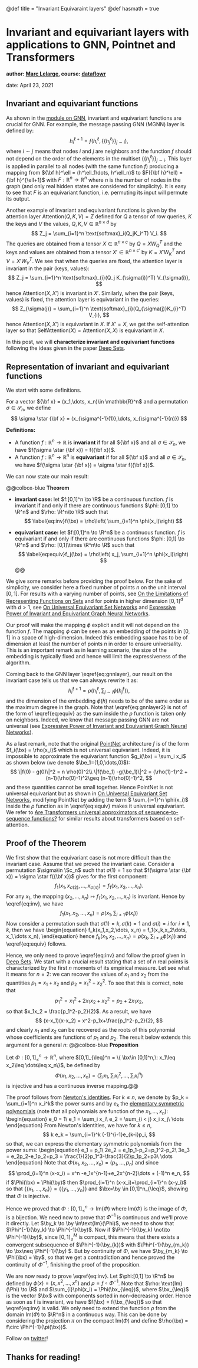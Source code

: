 @def title = "Invariant Equivaraint layers"
@def hasmath = true

# Invariant and equivariant layers with applications to GNN, Pointnet and Transformers

__author: [Marc Lelarge](https://www.di.ens.fr/~lelarge/), course: [dataflowr](https://dataflowr.github.io/website/)__

date: April 23, 2021

## Invariant and equivariant functions

As shown in the [module on GNN](https://dataflowr.github.io/website/modules/graph3/), invariant and equivariant functions are crucial for GNN. For example, the message passing GNN (MGNN) layer is defined by:
$$
\label{eq:gnnlayer}h^{\ell+1}_i  = f(h^\ell_i , \{\{ h^\ell_j\}\}_{j\sim i}),
$$
where $i\sim j$ means that nodes $i$ and $j$ are neighbors and the function $f$ should not depend on the order of the elements in the multiset $\{\{ h^\ell_j\}\}_{j\sim i}$. This layer is applied in parallel to all nodes (with the same function $f$) producing a mapping from ${\bf h}^\ell = (h^\ell_1\dots, h^\ell_n)$ to $F({\bf h}^\ell) = {\bf h}^{\ell+1}$ with $F:\mathbb{R}^n \to \mathbb{R}^n$ where $n$ is the number of nodes in the graph (and only real hidden states are considered for simplicity). It is easy to see that $F$ is an equivariant function, i.e. permuting its input will permute its output. 

Another example of invariant and equivariant functions is given by the attention layer $\text{Attention}(Q,K,V) = Z$ defined for $Q$ a tensor of row queries, $K$ the keys and $V$ the values, $Q,K,V\in \mathbb{R}^{n\times d}$ by
$$
Z_j = \sum_{i=1}^n \text{softmax}_i(Q_jK_i^T) V_i.
$$
The queries are obtained from a tensor $X\in \mathbb{R}^{n\times c}$ by $Q= XW_Q^T$ and the keys and values are obtained from a tensor $X' \in \mathbb{R}^{n\times c'}$  by $K = X' W_K^T$ and $V = X' W_V^T$.
We see that when the queries are fixed, the attention layer is invariant in the pair (keys, values):
$$
Z_j = \sum_{i=1}^n \text{softmax}_{i}(Q_j K_{\sigma(i)}^T) V_{\sigma(i)},
$$
hence $\text{Attention}(X,X')$ is invariant in $X'$. Similarly, when the pair (keys, values) is fixed, the attention layer is equivariant in the queries:
$$
Z_{\sigma(j)} = \sum_{i=1}^n \text{softmax}_{i}(Q_{\sigma(j)}K_{i}^T) V_{i},
$$
hence $\text{Attention}(X,X')$ is equivariant in $X$.
If $X'=X$, we get the self-attention layer 
so that $\text{SelfAttention}(X) = \text{Attention}(X,X)$ is equivariant in $X$.

In this post, we will **characterize invariant and equivariant functions** following the ideas given in the paper [Deep Sets](https://arxiv.org/abs/1703.06114).

## Representation of invariant and equivariant functions

We start with some definitions.

For a vector ${\bf x} = (x_1,\dots, x_n)\in \mathbb{R}^n$ and a permutation $\sigma \in \mathcal{S}_n$, we define
$$
\sigma \star {\bf x} = (x_{\sigma^{-1}(1)},\dots, x_{\sigma^{-1}(n)})
$$

**Definitions:**
- A function $f:\mathbb{R}^n\to \mathbb{R}$ is **invariant** if for all ${\bf x}$ and all $\sigma \in \mathcal{S}_n$, we have $f(\sigma \star {\bf x}) = f({\bf x})$.
- A function $f:\mathbb{R}^n\to \mathbb{R}^n$ is **equivariant** if for all ${\bf x}$ and all $\sigma \in \mathcal{S}_n$, we have $f(\sigma \star {\bf x}) = \sigma \star f({\bf x})$.

We can now state our main result:

@@colbox-blue **Theorem**

- **invariant case:** let $f:[0,1]^n \to \R$ be a continuous function. $f$ is invariant if and only if there are continuous functions $\phi: [0,1] \to \R^n$ and $\rho: \R^n\to \R$ such that
$$
\label{eq:inv}f(\bx) = \rho\left( \sum_{i=1}^n \phi(x_i)\right)
$$

- **equivariant case:** let $f:[0,1]^n \to \R^n$ be a continuous function. $f$ is equivariant if and only if there are continuous functions $\phi: [0,1] \to \R^n$ and $\rho: [0,1]\times \R^n\to \R$ such that
$$
\label{eq:equiv}f_j(\bx) = \rho\left( x_j, \sum_{i=1}^n \phi(x_i)\right)
$$
@@

We give some remarks before providing the proof below. For the sake of simplicity, we consider here a fixed number of points $n$ on the unit interval $[0,1]$. For results with a varying number of points, see [On the Limitations of Representing Functions on Sets](https://arxiv.org/abs/1901.09006) and for points in higher dimension $[0,1]^d$ with $d>1$, see [On Universal Equivariant Set Networks](https://arxiv.org/abs/1910.02421) and [Expressive Power of Invariant and Equivariant Graph Neural Networks](https://arxiv.org/abs/2006.15646).

Our proof will make the mapping $\phi$ explicit and it will not depend on the function $f$. The mapping $\phi$ can be seen as an embedding of the points in $[0,1]$ in a space of high-dimension. Indeed this embedding space has to be of dimension at least the number of points $n$ in order to ensure universality. This is an important remark as in learning scenario, the size of the embedding is typically fixed and hence will limit the expressiveness of the algorithm.

Coming back to the GNN layer \eqref{eq:gnnlayer}, our result on the invariant case tells us that we can always rewrite it as:
$$
\label{eq:gnnlayer2}h^{\ell+1}_i  =\rho\left( h_i^{\ell}, \sum_{j\sim i} \phi(h^\ell_j)\right),
$$
and the dimension of the embedding $\phi(h)$ needs to be of the same order as the maximum degree in the graph. Note that \eqref{eq:gnnlayer2} is not of the form of \eqref{eq:equiv} as the sum inside the $\rho$ function is taken only on neighbors. Indeed, we know that message passing GNN are not universal (see [Expressive Power of Invariant and Equivariant Graph Neural Networks](https://arxiv.org/abs/2006.15646)).

As a last remark, note that the original [PointNet](https://arxiv.org/abs/1612.00593) architecture $f$ is of the form $f_i(\bx) = \rho(x_i)$ which is not universal equivariant. Indeed, it is impossible to approximate the equivariant function $g_i(\bx) = \sum_i x_i$ as shown below (we denote $\be_1=(1,0,\dots,0)$):
$$
\|f(0) - g(0)\|^2 = n \rho(0)^2\\
\|f(\be_1) -g(\be_1)\|^2 = (\rho(1)-1)^2 + (n-1)(\rho(0)-1)^2\geq (n-1)(\rho(0)-1)^2,
$$
and these quantities cannot be small together. Hence PointNet is not universal equivariant but as shown in [On Universal Equivariant Set Networks](https://arxiv.org/abs/1910.02421), modifying PointNet by adding the term $ \sum_{i=1}^n \phi(x_i)$ inside the $\rho$ function as in \eqref{eq:equiv} makes it universal equivariant. We refer to [Are Transformers universal approximators of sequence-to-sequence functions?](https://arxiv.org/abs/1912.10077) for similar results about transformers based on self-attention.


## Proof of the Theorem

We first show that the equivariant case is not more difficult than the invariant case. Assume that we proved the invariant case. Consider a permutation $\sigma\in \Sc_n$ such that $\sigma(1)=1$ so that $f(\sigma \star {\bf x}) = \sigma \star f({\bf x})$ gives for the first component:
$$
f_1(x_1,x_{\sigma(2)},\dots, x_{\sigma(n)}) = f_1(x_1,x_2,\dots, x_n).
$$
For any $x_1$, the mapping $(x_2,\dots, x_n) \mapsto f_1(x_1, x_2,\dots, x_n)$ is invariant. Hence by \eqref{eq:inv}, we have
$$
f_1(x_1,x_2,\dots, x_n) = \rho\left(x_1, \sum_{i\neq 1}\phi(x_i) \right)
$$
Now consider a permutation such that $\sigma(1)=k, \sigma(k)=1$ and $\sigma(i)=i$ for $i\neq 1,k$, then we have
\begin{equation}
f_k(x_1,x_2,\dots, x_n) = f_1(x_k,x_2\dots, x_1,\dots x_n),
\end{equation}
hence $f_k(x_1,x_2,\dots, x_n)=\rho\left(x_k, \sum_{i\neq k}\phi(x_i) \right)$ and \eqref{eq:equiv} follows.

Hence, we only need to prove \eqref{eq:inv} and follow the proof given in [Deep Sets](https://arxiv.org/abs/1703.06114). We start with a crucial result stating that a set of $n$ real points is characterized by the first $n$ moments of its empirical measure. Let see what it means for $n=2$: we can recover the values of $x_1$ and $x_2$ from the quantities $p_1=x_1+x_2$ and $p_2=x_1^2+x_2^2$. To see that this is correct, note that
$$
p_1^2 = x_1^2+2x_1x_2+x_2^2 = p_2+2x_1x_2,
$$
so that $x_1x_2 = \frac{p_1^2-p_2}{2}$. As a result, we have
$$
(x-x_1)(x-x_2) = x^2-p_1x+\frac{p_1^2-p_2}{2},
$$
and clearly $x_1$ and $x_2$ can be recovered as the roots of this polynomial whose coefficients are functions of $p_1$ and $p_2$. The result below extends this argument for a general $n$:
@@colbox-blue **Proposition**

Let $\Phi:[0,1]_{\leq}^n \to \mathbb{R}^{n}$, where $[0,1]_{\leq}^n = \{ \bx\in [0,1]^n,\: x_1\leq x_2\leq \dots\leq x_n\}$, be defined by
$$
\Phi(x_1,x_2,\dots, x_n) = \left( \sum_i x_1, \sum_i x_i^2,\dots, \sum_i x_i^n\right)
$$
is injective and has a continuous inverse mapping.@@

The proof follows from [Newton's identities](https://en.wikipedia.org/wiki/Newton%27s_identities). For $k\leq n$, we denote by $p_k = \sum_{i=1}^n x_i^k$ the power sums and by $e_k$ the [elementary symmetric polynomials](https://en.wikipedia.org/wiki/Elementary_symmetric_polynomial) (note that all polynomials are function of the $x_1,\dots, x_n$):
\begin{equation}
e_0 = 1\\
e_1 = \sum_i x_i\\
e_2 = \sum_{i < j} x_i x_j\\ \dots
\end{equation}
From Newton's identities, we have for $k\leq n$,
$$
k e_k = \sum_{i=1}^k (-1)^{i-1}e_{k-i}p_i,
$$
so that, we can express the elementary symmetric polynomials from the power sums:
\begin{equation}
e_1 = p_1\\
2e_2 = e_1p_1-p_2=p_1^2-p_2\\
3e_3 = e_2p_2-e_1p_2+p_3 = \frac{1}{2}p_1^3-\frac{3}{2}p_1p_2+p3\\
\dots
\end{equation}
Note that $\Phi(x_1,x_2,\dots, x_n) = (p_1,\dots, p_n)$ and since
$$
\prod_{i=1}^n (x-x_i) = x^n -e_1x^{n-1}+e_2x^{n-2}\dots + (-1)^n e_n,
$$
if $\Phi(\bx) = \Phi(\by)$ then $\prod_{i=1}^n (x-x_i)=\prod_{i=1}^n (x-y_i)$ so that $\{\{x_1,\dots, x_n\}\} = \{\{y_1,\dots, y_n\}\}$ and $\bx=\by \in [0,1]^n_{\leq}$, showing that $\Phi$ is injective.

Hence we proved that $\Phi:[0,1]^n_{\leq} \to \text{Im}(\Phi)$ where $\text{Im}(\Phi)$ is the image of $\Phi$, is a bijection. We need now to prove that $\Phi^{-1}$ is continuous and we'll prove it directly. Let $\by_k \to \by \in\text{Im}(\Phi)$, we need to show that $\Phi^{-1}(\by_k) \to \Phi^{-1}(\by)$. Now if $\Phi^{-1}(\by_k) \not\to \Phi^{-1}(\by)$, since $[0,1]^M_{\leq}$ is compact, this means that there exists a convergent subsequence of $\Phi^{-1}(\by_{k})$ with $\Phi^{-1}(\by_{m_k}) \to \bx\neq \Phi^{-1}(\by) $. But by continuity of $\Phi$, we have $\by_{m_k} \to \Phi(\bx) = \by$, so that we get a contradiction and hence proved the continuity of $\Phi^{-1}$, finishing the proof of the proposition.

We are now ready to prove \eqref{eq:inv}. Let $\phi:[0,1] \to \R^n$ be defined by $\phi(x) = (x,x^2,\dots, x^n)$ and $\rho = f\circ \Phi^{-1}$. Note that $\rho: \text{Im}(\Phi) \to \R$ and $\sum_{i}\phi(x_i) = \Phi(\bx_{\leq})$, where $\bx_{\leq}$ is the vector $\bx$ with components sorted in non-decreasing order. Hence as soon as f is invariant, we have $f(\bx) = f(\bx_{\leq})$ so that \eqref{eq:inv} is valid. We only need to extend the function $\rho$ from the domain $\text{Im}(\Phi)$ to $\R^n$ in a continuous way. This can be done by considering the projection $\pi$ on the compact $\text{Im}(\Phi)$ and define $\rho(\bx) = f\circ \Phi^{-1}(\pi(\bx))$.

Follow on [twitter](https://twitter.com/marc_lelarge)!

## Thanks for reading!
